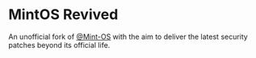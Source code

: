 # MintOS Revived

An unofficial fork of [@Mint-OS](https://github.com/Mint-OS) with the aim to deliver the latest security patches beyond its official life.
